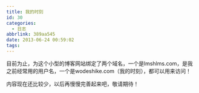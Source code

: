 ```yaml
---
title: 我的时刻
id: 30
categories:
  - 日志
abbrlink: 389aa545
date: 2013-06-24 00:59:02
tags:
---
```


目前为止，为这个小型的博客网站绑定了两个域名，一个是lmshlms.com，是我之前经常用的用户名，一个是wodeshike.com（我的时刻），都可以用来访问！

内容现在还比较少，以后再慢慢完善起来吧，敬请期待！